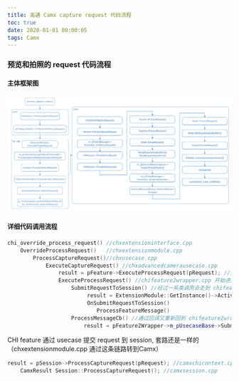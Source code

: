 ```yaml
---
title: 高通 Camx capture request 代码流程
toc: true
date: 2020-01-01 00:00:05
tags: Camx
---
```


### 预览和拍照的 request 代码流程

#### 主体框架图

![process capture request](%E9%AB%98%E9%80%9A%20Camx%20capture%20request%20%E4%BB%A3%E7%A0%81%E6%B5%81%E7%A8%8B/image-20201012225025652.png)

#### 详细代码调用流程

```c++
chi_override_process_request() //chxextensioninterface.cpp 
	OverrideProcessRequest()   //chxextensionmodule.cpp 
    	ProcessCaptureRequest()//chxusecase.cpp
    		ExecuteCaptureRequest() //chxadvancedcamerausecase.cpp
    			result = pFeature->ExecuteProcessRequest(pRequest); //会调到chifeature2wrapper.cpp:494 ExecuteProcessRequest()
    			ExecuteProcessRequest() //chifeature2wrapper.cpp 开始进入算法的领域
                    SubmitRequestToSession() //经过一系类调用会走到 chifeature2base.cpp 
                    	 result = ExtensionModule::GetInstance()->ActivatePipeline() 
                    	 OnSubmitRequestToSession()
                    		ProcessFeatureMessage()
                    ProcessMessageCb() //通过回调又重新回到 chifeature2wrapper.cpp 
                    	result = pFeature2Wrapper->m_pUsecaseBase->SubmitRequest(&submitRequest); //将 request 下到 camx session 中  	
```

CHI feature 通过 usecase 提交 request 到 session, 套路还是一样的（chxextensionmodule.cpp 通过这条链路转到Camx）

```c++
result = pSession->ProcessCaptureRequest(pRequest); //camxchicontext.cpp feature submit request 会调到这里从这里开始步入 session
	CamxResult Session::ProcessCaptureRequest(); //camxsession.cpp 
```

